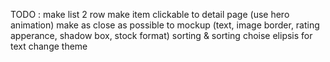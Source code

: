 TODO :
make list 2 row
make item clickable to detail page (use hero animation)
make as close as possible to mockup (text, image border, rating apperance, shadow box, stock format)
sorting & sorting choise
elipsis for text
change theme
